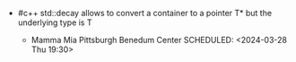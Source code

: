 - #c++ std::decay allows to convert a container<T> to a pointer  T* but the underlying type is T
	- Mamma Mia Pittsburgh Benedum Center
	  SCHEDULED: <2024-03-28 Thu 19:30>